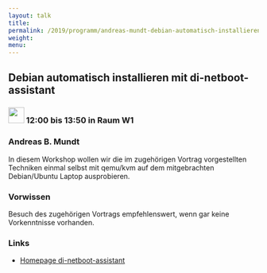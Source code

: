```yaml
---
layout: talk
title:
permalink: /2019/programm/andreas-mundt-debian-automatisch-installieren-mit-di-netboot-assistant/
weight:
menu:
---
```

## Debian automatisch installieren mit di-netboot-assistant

### <img height = "32" src="../../../images/workshop.svg"> 12:00 bis 13:50 in Raum W1

### Andreas B. Mundt

In diesem Workshop wollen wir die im zugehörigen Vortrag vorgestellten Techniken einmal selbst mit qemu/kvm auf dem mitgebrachten Debian/Ubuntu Laptop ausprobieren. 

### Vorwissen

Besuch des zugehörigen Vortrags empfehlenswert, wenn gar keine Vorkenntnisse vorhanden.

### Links

- <a href="https://wiki.debian.org/DebianInstaller/NetbootAssistant" target="_blank">Homepage di-netboot-assistant</a>